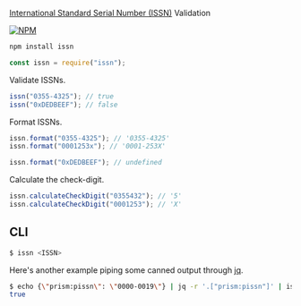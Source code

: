 [International Standard Serial Number (ISSN)](http://www.issn.org/understanding-the-issn/what-is-an-issn/) Validation

[![NPM](https://nodei.co/npm/issn.png?compact=true)](https://nodei.co/npm/issn/)

```bash
npm install issn
```

```js
const issn = require("issn");
```

Validate ISSNs.

```js
issn("0355-4325"); // true
issn("0xDEDBEEF"); // false
```

Format ISSNs.

```js
issn.format("0355-4325"); // '0355-4325'
issn.format("0001253x"); // '0001-253X'

issn.format("0xDEDBEEF"); // undefined
```

Calculate the check-digit.

```js
issn.calculateCheckDigit("0355432"); // '5'
issn.calculateCheckDigit("0001253"); // 'X'
```

## CLI

```bash
$ issn <ISSN>
```

Here's another example piping some canned output through [jq](https://stedolan.github.io/jq/).

```bash
$ echo {\"prism:pissn\": \"0000-0019\"} | jq -r '.["prism:pissn"]' | issn
true
```
